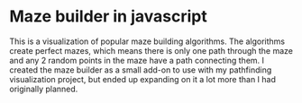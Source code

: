 # Maze builder in javascript

This is a visualization of popular maze building algorithms. The algorithms create perfect mazes, which means there is only one path through the maze and any 2 random points in the maze have a path connecting them. I created the maze builder as a small add-on to use with my pathfinding visualization project, but ended up expanding on it a lot more than I had originally planned.